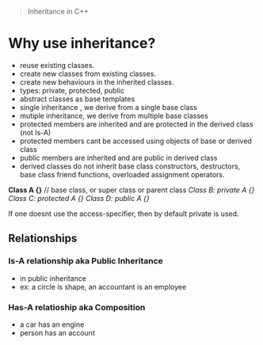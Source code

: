 
> Inheritance in C++

# Why use inheritance?
-  reuse existing classes.
-  create new classes from existing classes.
-  create new behaviours in the inherited classes.
-  types: private, protected, public
-  abstract classes as base templates
-  single inheritance , we derive from a single base class 
-  mutiple inheritance, we derive from multiple base classes
-  protected members are inherited and are protected in the derived class  (not Is-A)
-  protected members cant be accessed using objects of base or derived class
-  public members are inherited and are public in derived class
-  derived classes do not inherit base class constructors, destructors, base class friend    functions, overloaded assignment operators.



**Class A {}** // base class, or super class or parent class
*Class B: private  A {}*
*Class C: protected A {}*
*Class D: public  A {}*

If one doesnt use the access-specifier, then by default private is used.


## Relationships

### Is-A relationship aka Public Inheritance
-  in public inheritance
-  ex: a circle is shape, an accountant is an employee

### Has-A relatioship aka Composition
-  a car has an engine
-  person has an account

